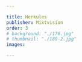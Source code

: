 ```yaml
---

title: Herkules
publisher: Mixtvision
order: 3
# background: "./176.jpg"
# thumbnail: "./189-2.jpg"
images: 

---
```

